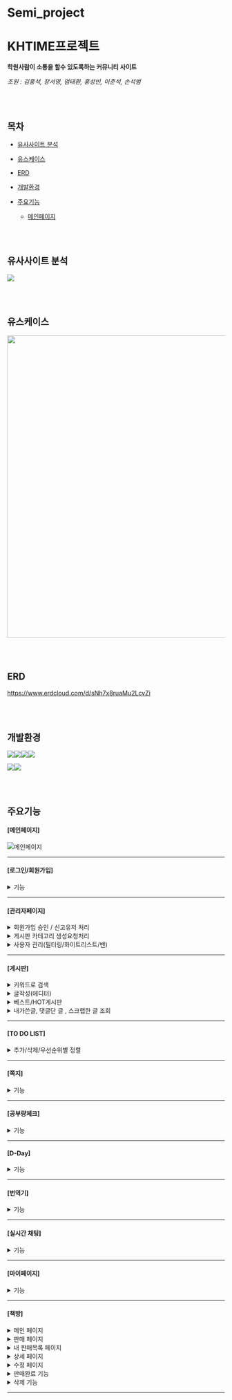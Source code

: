 # Semi_project

<h1>KHTIME프로젝트</h1>

<b> 학원사람이 소통을 할수 있도록하는 커뮤니티 사이트 </b>

<i>조원 : 김홍석, 장서영, 엄태환, 홍성빈, 이준석, 손석범</i>

<br><br>
<h2>목차</h2>

* [유사사이트 분석](#유사사이트-분석)

* [유스케이스](#유스케이스)

* [ERD](#erd)

* [개발환경](#개발환경)

* [주요기능](#주요기능)
  * [메인페이지](#메인페이지)

<br><br>

<h2>유사사이트 분석</h2>

<img src="https://github.com/hongsuk2615/Semi_project/assets/117423274/62f071b7-77a9-4c5d-8d17-f9c59aad5349">



<br><br>
<h2>유스케이스</h2>

<img src="https://github.com/hongsuk2615/Semi_project/assets/117423274/bd6f5fa3-938e-4c0c-b705-8aebfdbb7c0f" width = "600" height="700">



<br><br>
<h2>ERD</h2>
<a href="https://www.erdcloud.com/d/E8y2JgZpyspgJ7SPj">https://www.erdcloud.com/d/sNh7x8ruaMu2LcvZi</a>

<br><br>
<h2>개발환경</h2>

<img src="https://img.shields.io/badge/html5-E34F26?style=for-the-badge&logo=html5&logoColor=white"><img src="https://img.shields.io/badge/css-1572B6?style=for-the-badge&logo=css3&logoColor=white"><img src="https://img.shields.io/badge/javascript-F7DF1E?style=for-the-badge&logo=javascript&logoColor=white"><img src="https://img.shields.io/badge/jquery-0769AD?style=for-the-badge&logo=jquery&logoColor=white">


<img src="https://img.shields.io/badge/eclipse-2C2255?style=for-the-badge&logo=eclipseide&logoColor=white"><img src="https://img.shields.io/badge/ORACLE_SQLDEVELOPER-9F1D20?style=for-the-badge&logo=ORACLE&logoColor=white">

<br><br>
<h2>주요기능</h2>

 <h4>[메인페이지]</h4>

![메인페이지](https://github.com/hongsuk2615/Semi_project/assets/117423274/dc68d98c-6124-454e-bf1b-b52b3511e999)


<hr/>

 <h4>[로그인/회원가입]</h4>


<details>
<summary>기능</summary>
<div markdown="1">
  
 움짤

</div>
</details>

<hr/>

<h4>[관리자페이지]</h4>


<details>
<summary>회원가입 승인 / 신고유저 처리</summary>
<div markdown="1">
  
![회원가입승인, 사용자 관리](https://github.com/hongsuk2615/Semi_project/assets/117423274/7716b2db-d401-444a-9e13-eac1f4e5776f)


</div>
</details>

<details>
<summary>게시판 카테고리 생성요청처리</summary>
<div markdown="1">
 
![게시판 카테고리 생성요청처리](https://github.com/hongsuk2615/Semi_project/assets/117423274/f3de8a23-319a-4834-885f-96e004832c27)

</div>
</details>

<details>
<summary>사용자 관리(필터링/화이트리스트/밴)</summary>
<div markdown="1">
 
![사용자 필터링,관리](https://github.com/hongsuk2615/Semi_project/assets/117423274/e85073b7-95c2-477f-85ca-23a523bc79b5)


</div>
</details>


<hr/>



 <h4>[게시판]</h4>


<details>
<summary>키워드로 검색</summary>
<div markdown="1">
  
![검색](https://github.com/hongsuk2615/Semi_project/assets/117423274/9fdd2d85-a8d6-421f-bd31-2fadaf7f1166)


</div>
</details>

<details>
<summary>글작성(에디터)</summary>
<div markdown="1">
  
![에디터](https://github.com/hongsuk2615/Semi_project/assets/117423274/37a9586e-f191-40de-958c-9cd7f051bb60)


</div>
</details>

<details>
<summary>베스트/HOT게시판</summary>
<div markdown="1">
  
![베스트게시판](https://github.com/hongsuk2615/Semi_project/assets/117423274/765020e4-4653-4e74-ad1f-a6677e410170)


</div>
</details>

<details>
<summary>내가쓴글, 댓글단 글 , 스크랩한 글 조회</summary>
<div markdown="1">
  
![내가쓴글,댓글,스크랩](https://github.com/hongsuk2615/Semi_project/assets/117423274/fcc076dc-fdb4-4c98-b044-73c151fd35a4)

</div>
</details>

<hr/>

 <h4>[TO DO LIST]</h4>


<details>
<summary>추가/삭제/우선순위별 정렬</summary>
<div markdown="1">
  
![TODOLIST](https://github.com/hongsuk2615/Semi_project/assets/117423274/5a0239df-6937-4feb-b120-72f96aeb760b)

</div>
</details>

<hr/>


 <h4>[쪽지]</h4>


<details>
<summary>기능</summary>
<div markdown="1">
  
 움짤

</div>
</details>

<hr/>

 <h4>[공부량체크]</h4>


<details>
<summary>기능</summary>
<div markdown="1">
  
 움짤

</div>
</details>

<hr/>


 <h4>[D-Day]</h4>


<details>
<summary>기능</summary>
<div markdown="1">
  
 움짤

</div>
</details>

<hr/>

 <h4>[번역기]</h4>


<details>
<summary>기능</summary>
<div markdown="1">
  
 움짤

</div>
</details>

<hr/>

 <h4>[실시간 채팅]</h4>


<details>
<summary>기능</summary>
<div markdown="1">
  
 움짤

</div>
</details>

<hr/>

 <h4>[마이페이지]</h4>


<details>
<summary>기능</summary>
<div markdown="1">
  
 움짤

</div>
</details>

<hr/>

 <h4>[책방]</h4>


<details>
<summary>메인 페이지</summary>
<div markdown="1">
 
  ![ezgif com-video-to-gif (13)](https://github.com/hongsuk2615/Semi_project/assets/117426079/652b013f-279d-41b6-a564-9177b4714193)

</div>
</details>

<details>
<summary>판매 페이지</summary>
<div markdown="1">
  
 ![ezgif com-video-to-gif (14)](https://github.com/hongsuk2615/Semi_project/assets/117426079/78ffd85f-cac4-4c8a-97f4-7d3e7908b8c5)

</div>
</details>

<details>
<summary>내 판매목록 페이지</summary>
<div markdown="1">
  
 ![ezgif com-video-to-gif (15)](https://github.com/hongsuk2615/Semi_project/assets/117426079/664f9e2e-dd54-4e87-8d99-3adbcefa04a5)

</div>
</details>

<details>
<summary>상세 페이지</summary>
<div markdown="1">
  
 ![ezgif com-video-to-gif (16)](https://github.com/hongsuk2615/Semi_project/assets/117426079/49a5348a-5e72-4077-a895-f784ce3d99f4)

</div>
</details>

<details>
<summary>수정 페이지</summary>
<div markdown="1">
  
 ![ezgif com-video-to-gif (17)](https://github.com/hongsuk2615/Semi_project/assets/117426079/f13e7cc9-920b-4f6e-838f-8f774b1cc356)

</div>
</details>

<details>
<summary>판매완료 기능</summary>
<div markdown="1">
  
 ![ezgif com-video-to-gif (18)](https://github.com/hongsuk2615/Semi_project/assets/117426079/aeb9177f-94f7-47ed-8fe4-5e71b0810a44)

</div>
</details>

<details>
<summary>삭제 기능</summary>
<div markdown="1">
  
 ![ezgif com-video-to-gif (19)](https://github.com/hongsuk2615/Semi_project/assets/117426079/e948919e-44e2-4cf9-8b96-4d4d5145f293)

</div>
</details>


<hr/>








